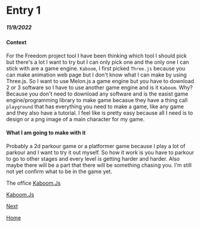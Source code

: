 # Entry 1
##### 11/9/2022

#### Context
For the Freedom project tool I have been thinking which tool I should pick but there's a lot I want to try but I can only pick one and the only one I can stick with are a game engine. `Kaboom`, I first picked `Three.js` because you can make animation web page but I don't know what I can make by using Three.js. So I want to use Melon.js a game engine but you have to download 2 or 3 software so I have to use another game engine and is it `Kaboom`. Why? Because you don't need to download any software and is the easist game engine/programming library to make game becasue they have a thing call `playground` that has everything you need to make a game, like any game and they also have a tutorial. I feel like is pretty easy because all I need is to design or a png image of a main character for my game.

#### What I am going to make with it

Probably a 2d parkour game or a platformer game because I play a lot of parkour and I want to try it out myself. So how it work is you have to parkour to go to other stages and every level is getting harder and harder. Also maybe there will be a part that there will be something chasing you. I'm still not yet confirm what to be in the game yet.

The office
[Kaboom.Js](https://kaboomjs.com/)

[Kaboom.Js](https://kaboomjs.com/doc/intro)

[Next](entry02.md)

[Home](../README.md)